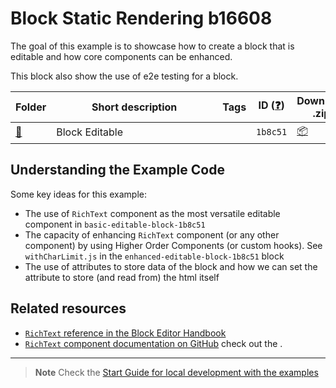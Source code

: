 # Block Static Rendering b16608

The goal of this example is to showcase how to create a block that is editable and how core components can be enhanced.

This block also show the use of e2e testing for a block.

<!-- Please, do not remove these @TABLE EXAMPLES BEGIN and @TABLE EXAMPLES END comments or modify the table inside. This table is automatically generated from the data at _data/examples.json and _data/tags.json -->
<!-- @TABLE EXAMPLES BEGIN -->

| Folder                                                                                                 | <span style="display: inline-block; width:250px">Short description</span> | Tags | ID ([❓](https://github.com/WordPress/block-development-examples/wiki/04-Why-an-ID-for-every-example%3F 'Why an ID for every example?')) | Download .zip                                                                                                                                                                                                                                                     | Live Demo                                                                                                                                                                                                                                                                                                                                                                             |
| ------------------------------------------------------------------------------------------------------ | ------------------------------------------------------------------------- | ---- | ---------------------------------------------------------------------------------------------------------------------------------------- | ----------------------------------------------------------------------------------------------------------------------------------------------------------------------------------------------------------------------------------------------------------------- | ------------------------------------------------------------------------------------------------------------------------------------------------------------------------------------------------------------------------------------------------------------------------------------------------------------------------------------------------------------------------------------- |
| [📁](https://github.com/WordPress/block-development-examples/tree/trunk/plugins/editable-block-1b8c51) | Block Editable                                                            |      | `1b8c51`                                                                                                                                 | [📦](https://raw.githubusercontent.com/WordPress/block-development-examples/deploy/zips/editable-block-1b8c51.zip 'Install the plugin using this zip and activate it. Then use the ID of the block (1b8c51) to find it and add it to a post to see it in action') | [![](https://raw.githubusercontent.com/WordPress/block-development-examples/trunk/_assets/icon-wp.svg)](https://playground.wordpress.net/?blueprint-url=https://raw.githubusercontent.com/WordPress/block-development-examples/trunk/plugins/editable-block-1b8c51/_playground/blueprint.json 'Use the ID of the block (1b8c51) to find it and add it to a post to see it in action') |

<!-- @TABLE EXAMPLES END -->

## Understanding the Example Code

Some key ideas for this example:

-   The use of `RichText` component as the most versatile editable component in `basic-editable-block-1b8c51`
-   The capacity of enhancing `RichText` component (or any other component) by using Higher Order Components (or custom hooks). See `withCharLimit.js` in the `enhanced-editable-block-1b8c51` block
-   The use of attributes to store data of the block and how we can set the attribute to store (and read from) the html itself

## Related resources

-   [`RichText` reference in the Block Editor Handbook](https://developer.wordpress.org/block-editor/reference-guides/richtext/)
-   [`RichText` component documentation on GitHub](https://github.com/WordPress/gutenberg/blob/HEAD/packages/block-editor/src/components/rich-text/README.md)
    check out the .

---

> **Note**
> Check the [Start Guide for local development with the examples](https://github.com/WordPress/block-development-examples/wiki/02-Examples#start-guide-for-local-development-with-the-examples)
